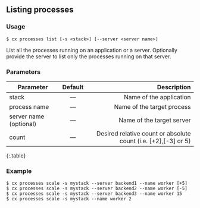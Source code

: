 
## Listing processes


### Usage

```
$ cx processes list [-s <stack>] [--server <server name>]
```
List all the processes running on an application or a server. Optionally provide the server to list only the processes running on that server.

### Parameters


|		Parameter 		   |	Default		|   Description    |
|--|:--:| -:|
|stack 					   |		—		| Name of the application|
|process name   		   | 	—			| Name of the target process |
|server name (optional)	   | 	—			| Name of the target server |
|count 					   |		—		| Desired relative count or absolute count (i.e. [+2],[-3] or 5) |
{:.table}


### Example

```
$ cx processes scale -s mystack --server backend1 --name worker [+5]
$ cx processes scale -s mystack --server backend2 --name worker [-5]
$ cx processes scale -s mystack --server backend3 --name worker 15
$ cx processes scale -s mystack --name worker 2
```
